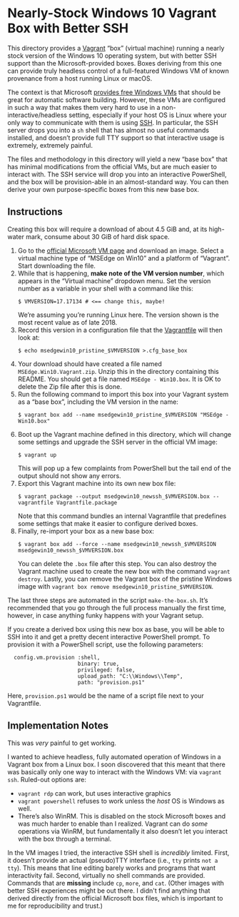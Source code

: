 # Nearly-Stock Windows 10 Vagrant Box with Better SSH

This directory provides a [Vagrant](https://www.vagrantup.com/) “box” (virtual
machine) running a nearly stock version of the Windows 10 operating system,
but with better SSH support than the Microsoft-provided boxes. Boxes deriving
from this one can provide truly headless control of a full-featured Windows VM
of known provenance from a host running Linux or macOS.

The context is that Microsoft
[provides free Windows VMs](https://developer.microsoft.com/en-us/microsoft-edge/tools/vms/)
that should be great for automatic software building. However, these VMs are
configured in such a way that makes them very hard to use in a
non-interactive/headless setting, especially if your host OS is Linux where
your only way to communicate with them is using
[SSH](https://en.wikipedia.org/wiki/Secure_Shell). In particular, the SSH
server drops you into a `sh` shell that has almost no useful commands
installed, and doesn’t provide full TTY support so that interactive usage is
extremely, extremely painful.

The files and methodology in this directory will yield a new “base box” that
has minimal modifications from the official VMs, but are much easier to
interact with. The SSH service will drop you into an interactive PowerShell,
and the box will be provision-able in an almost-standard way. You can then
derive your own purpose-specific boxes from this new base box.

## Instructions

Creating this box will require a download of about 4.5 GiB and, at its
high-water mark, consume about 30 GiB of hard disk space.

1. Go to the
   [official Microsoft VM page](https://developer.microsoft.com/en-us/microsoft-edge/tools/vms/)
   and download an image. Select a virtual machine type of “MSEdge on Win10”
   and a platform of “Vagrant”. Start downloading the file.
2. While that is happening, **make note of the VM version number**, which
   appears in the “Virtual machine” dropdown menu. Set the version number as a
   variable in your shell with a command like this:
   ```
   $ VMVERSION=17.17134 # <== change this, maybe!
   ```
   We’re assuming you’re running Linux here. The version shown is the most
   recent value as of late 2018.
3. Record this version in a configuration file that the
   [Vagrantfile](https://www.vagrantup.com/docs/vagrantfile/) will then look
   at:
   ```
   $ echo msedgewin10_pristine_$VMVERSION >.cfg_base_box
   ```
4. Your download should have created a file named `MSEdge.Win10.Vagrant.zip`.
   Unzip this in the directory containing this README. You should get a file
   named `MSEdge - Win10.box`. It is OK to delete the Zip file after this is
   done.
5. Run the following command to import this box into your Vagrant system as a
   “base box”, including the VM version in the name:
   ```
   $ vagrant box add --name msedgewin10_pristine_$VMVERSION "MSEdge - Win10.box"
   ```
6. Boot up the Vagrant machine defined in this directory, which will change some
   settings and upgrade the SSH server in the official VM image:
   ```
   $ vagrant up
   ```
   This will pop up a few complaints from PowerShell but the tail end of the output
   should not show any errors.
7. Export this Vagrant machine into its own new box file:
   ```
   $ vagrant package --output msedgewin10_newssh_$VMVERSION.box --vagrantfile Vagrantfile.package
   ```
   Note that this command bundles an internal Vagrantfile that predefines some settings
   that make it easier to configure derived boxes.
8. Finally, re-import your box as a new base box:
   ```
   $ vagrant box add --force --name msedgewin10_newssh_$VMVERSION msedgewin10_newssh_$VMVERSION.box
   ```
   You can delete the `.box` file after this step. You can also destroy the
   Vagrant machine used to create the new box with the command `vagrant
   destroy`. Lastly, you can remove the Vagrant box of the pristine Windows
   image with `vagrant box remove msedgewin10_pristine_$VMVERSION`.

The last three steps are automated in the script `make-the-box.sh`. It’s
recommended that you go through the full process manually the first time,
however, in case anything funky happens with your Vagrant setup.

If you create a derived box using this new box as base, you will be able to
SSH into it and get a pretty decent interactive PowerShell prompt. To
provision it with a PowerShell script, use the following parameters:

```
  config.vm.provision :shell,
                      binary: true,
                      privileged: false,
                      upload_path: "C:\\Windows\\Temp",
                      path: "provision.ps1"
```

Here, `provision.ps1` would be the name of a script file next to your Vagrantfile.


## Implementation Notes

This was *very* painful to get working.

I wanted to achieve headless, fully automated operation of Windows in a
Vagrant box from a Linux box. I soon discovered that this meant that there was
basically only one way to interact with the Windows VM: via `vagrant ssh`.
Ruled-out options are:

- `vagrant rdp` can work, but uses interactive graphics
- `vagrant powershell` refuses to work unless the *host* OS is Windows as
  well.
- There’s also WinRM. This is disabled on the stock Microsoft boxes and was
  much harder to enable than I realized. Vagrant can do *some* operations via
  WinRM, but fundamentally it also doesn’t let you interact with the box
  through a terminal.

In the VM images I tried, the interactive SSH shell is *incredibly* limited.
First, it doesn’t provide an actual (pseudo)TTY interface (i.e., `tty` prints
`not a tty`). This means that line editing barely works and programs that want
interactivity fail. Second, virtually no shell commands are provided. Commands
that are **missing** include `cp`, `more`, and `cat`. (Other images with
better SSH experiences might be out there. I didn't find anything that derived
directly from the official Microsoft box files, which is important to me for
reproducibility and trust.)
